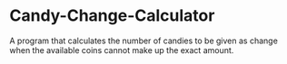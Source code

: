 # Candy-Change-Calculator
A program that calculates the number of candies to be given as change when the available coins cannot make up the exact amount.
